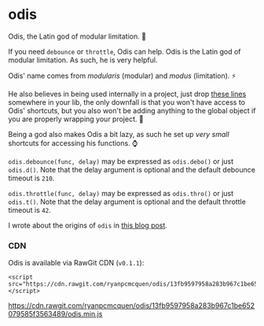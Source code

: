 # odis
Odis, the Latin god of modular limitation. :crystal_ball:

If you need `debounce` or `throttle`, Odis can help. Odis is the Latin god of modular limitation. As such, he is very helpful.

Odis' name comes from *modularis* (modular) and *modus* (limitation). :zap:

He also believes in being used internally in a project, just drop [these lines](https://github.com/ryanpcmcquen/odis/blob/master/odis.js#L8-L43) somewhere in your lib, the only downfall is that you won't have access to Odis' shortcuts, but you also won't be adding anything to the global object if you are properly wrapping your project. :tada:

Being a god also makes Odis a bit lazy, as such he set up *very small* shortcuts for accessing his functions. :watch:

`odis.debounce(func, delay)` may be expressed as `odis.debo()` or just `odis.d()`. Note that the delay argument is optional and the default debounce timeout is `210`.

`odis.throttle(func, delay)` may be expressed as `odis.thro()` or just `odis.t()`. Note that the delay argument is optional and the default throttle timeout is `42`.

I wrote about the origins of `odis` in [this blog post](https://ryanpcmcquen.org/javascript/2015/11/28/writing-my-own-throttle.html).

### CDN

Odis is available via RawGit CDN (`v0.1.1`):

    <script src="https://cdn.rawgit.com/ryanpcmcquen/odis/13fb9597958a283b967c1be652079585f3563489/odis.min.js"></script>

https://cdn.rawgit.com/ryanpcmcquen/odis/13fb9597958a283b967c1be652079585f3563489/odis.min.js

